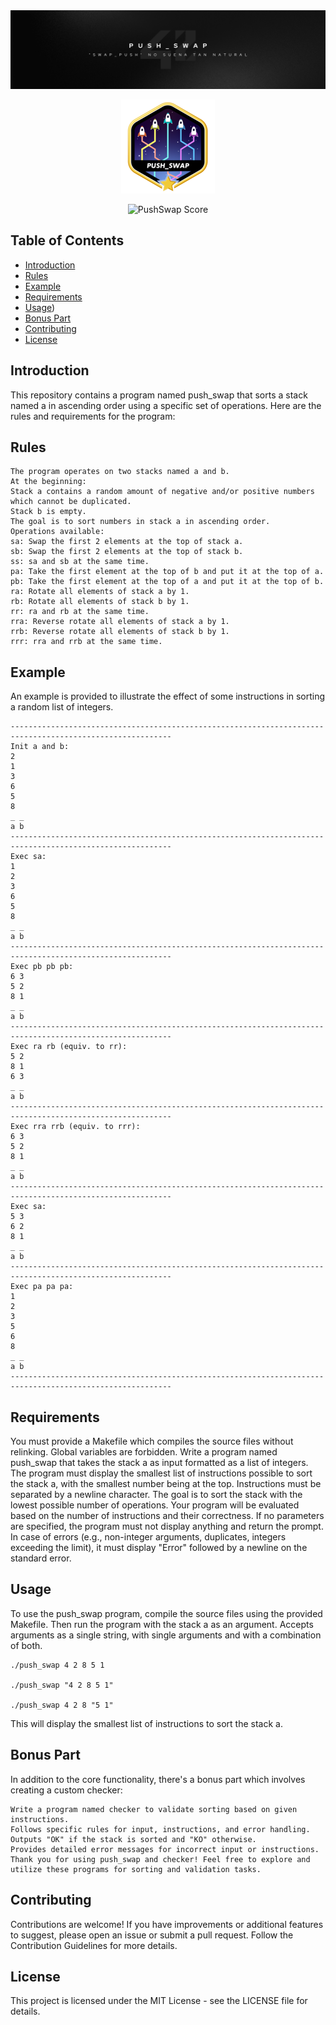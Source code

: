 <a href="https://github.com/francfer-art/42PushSwap">
  <img src ="https://raw.githubusercontent.com/15Galan/42_project-readmes/master/banners/cursus/projects/push_swap-dark.png")>
</a>

<p align="center">
  <a href="https://github.com/francfer-art/42PushSwap">
  <img src="https://raw.githubusercontent.com/mcombeau/mcombeau/main/42_badges/push_swapm.png" alt="PushSwap Logo">
  </a>
</p>

<p align="center">
  <img src="https://img.shields.io/badge/Score-Evaluating-brightgreen" alt="PushSwap Score">
</p>

## Table of Contents

- [Introduction](#introduction)
- [Rules](#rules)
- [Example](#Example)
- [Requirements](#requirements)
- [Usage](#usage))
- [Bonus Part](#bonus-part)
- [Contributing](#contributing)
- [License](#license)

## Introduction

This repository contains a program named push_swap that sorts a stack named a in ascending order using a specific set of operations. Here are the rules and requirements for the program:

## Rules

```
The program operates on two stacks named a and b.
At the beginning:
Stack a contains a random amount of negative and/or positive numbers which cannot be duplicated.
Stack b is empty.
The goal is to sort numbers in stack a in ascending order.
Operations available:
sa: Swap the first 2 elements at the top of stack a.
sb: Swap the first 2 elements at the top of stack b.
ss: sa and sb at the same time.
pa: Take the first element at the top of b and put it at the top of a.
pb: Take the first element at the top of a and put it at the top of b.
ra: Rotate all elements of stack a by 1.
rb: Rotate all elements of stack b by 1.
rr: ra and rb at the same time.
rra: Reverse rotate all elements of stack a by 1.
rrb: Reverse rotate all elements of stack b by 1.
rrr: rra and rrb at the same time.
```

## Example

An example is provided to illustrate the effect of some instructions in sorting a random list of integers.

```table
----------------------------------------------------------------------------------------------------------
Init a and b:
2
1
3
6
5
8
_ _
a b
----------------------------------------------------------------------------------------------------------
Exec sa:
1
2
3
6
5
8
_ _
a b
----------------------------------------------------------------------------------------------------------
Exec pb pb pb:
6 3
5 2
8 1
_ _
a b
----------------------------------------------------------------------------------------------------------
Exec ra rb (equiv. to rr):
5 2
8 1
6 3
_ _
a b
----------------------------------------------------------------------------------------------------------
Exec rra rrb (equiv. to rrr):
6 3
5 2
8 1
_ _
a b
----------------------------------------------------------------------------------------------------------
Exec sa:
5 3
6 2
8 1
_ _
a b
----------------------------------------------------------------------------------------------------------
Exec pa pa pa:
1
2
3
5
6
8
_ _
a b
----------------------------------------------------------------------------------------------------------
```

## Requirements

You must provide a Makefile which compiles the source files without relinking.
Global variables are forbidden.
Write a program named push_swap that takes the stack a as input formatted as a list of integers.
The program must display the smallest list of instructions possible to sort the stack a, with the smallest number being at the top.
Instructions must be separated by a newline character.
The goal is to sort the stack with the lowest possible number of operations. Your program will be evaluated based on the number of instructions and their correctness.
If no parameters are specified, the program must not display anything and return the prompt.
In case of errors (e.g., non-integer arguments, duplicates, integers exceeding the limit), it must display "Error" followed by a newline on the standard error.

## Usage

To use the push_swap program, compile the source files using the provided Makefile. Then run the program with the stack a as an argument. Accepts arguments as a single string, with single arguments and with a combination of both.

```
./push_swap 4 2 8 5 1

./push_swap "4 2 8 5 1"

./push_swap 4 2 8 "5 1"

```

This will display the smallest list of instructions to sort the stack a.

## Bonus Part

In addition to the core functionality, there's a bonus part which involves creating a custom checker:

```
Write a program named checker to validate sorting based on given instructions.
Follows specific rules for input, instructions, and error handling.
Outputs "OK" if the stack is sorted and "KO" otherwise.
Provides detailed error messages for incorrect input or instructions.
Thank you for using push_swap and checker! Feel free to explore and utilize these programs for sorting and validation tasks.
```

## Contributing 

Contributions are welcome! If you have improvements or additional features to suggest, please open an issue or submit a pull request. Follow the Contribution Guidelines for more details.

## License

This project is licensed under the MIT License - see the LICENSE file for details.

